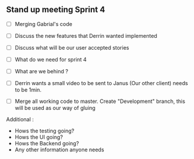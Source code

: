 

## Stand up meeting Sprint 4
- [ ] Merging Gabrial's code
- [ ] Discuss the new features that Derrin wanted implemented
- [ ] Discuss what will be our user accepted stories 
- [ ] What do we need for sprint 4
- [ ] What are we behind ?
- [ ] Derrin wants a small video to be sent to Janus (Our other client) needs to be 1min.
- [ ] Merge all working code to master. Create "Development" branch, this will be used as our way of gluing 


Additional :

- Hows the testing going?
- Hows the UI going?
- Hows the Backend going?
- Any other information anyone needs

